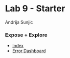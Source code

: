 # Lab 9 - Starter

Andrija Sunjic 
### Expose + Explore
- [Index](https://andrija-s.github.io/Lab9_Starter/index.html)
- [Error Dashboard](https://andrija-s.github.io/Lab9_Starter/error_dash.png)
